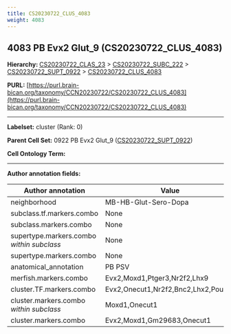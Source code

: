 ```yaml
---
title: CS20230722_CLUS_4083
weight: 4083
---
```

## 4083 PB Evx2 Glut_9 (CS20230722_CLUS_4083)
<b>Hierarchy: </b>
[CS20230722_CLAS_23](../CS20230722_CLAS_23) >
[CS20230722_SUBC_222](../CS20230722_SUBC_222) >
[CS20230722_SUPT_0922](../CS20230722_SUPT_0922) >
[CS20230722_CLUS_4083](../CS20230722_CLUS_4083)

**PURL:** [https://purl.brain-bican.org/taxonomy/CCN20230722/CS20230722_CLUS_4083](https://purl.brain-bican.org/taxonomy/CCN20230722/CS20230722_CLUS_4083)

---


**Labelset:** cluster (Rank: 0)

**Parent Cell Set:** 0922 PB Evx2 Glut_9 ([CS20230722_SUPT_0922](../CS20230722_SUPT_0922))



**Cell Ontology Term:** 

[MARKER GENES.]: #


---

[TRANSFERRED ANNOTATIONS.]: #


[AUTHOR ANNOTATION FIELDS.]: #


**Author annotation fields:**

| Author annotation | Value |
|-------------------|-------|
|neighborhood|MB-HB-Glut-Sero-Dopa|
|subclass.tf.markers.combo|None|
|subclass.markers.combo|None|
|supertype.markers.combo _within subclass_|None|
|supertype.markers.combo|None|
|anatomical_annotation|PB PSV|
|merfish.markers.combo|Evx2,Moxd1,Ptger3,Nr2f2,Lhx9|
|cluster.TF.markers.combo|Evx2,Onecut1,Nr2f2,Bnc2,Lhx2,Pou6f2|
|cluster.markers.combo _within subclass_|Moxd1,Onecut1|
|cluster.markers.combo|Evx2,Moxd1,Gm29683,Onecut1|
